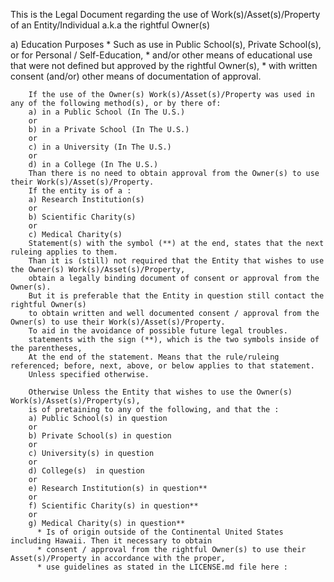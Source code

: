 This is the Legal Document regarding the use of Work(s)/Asset(s)/Property of an Entity/Individual a.k.a the rightful Owner(s)

a) Education Purposes * Such as use in Public School(s), Private School(s), or for Personal / Self-Education, * and/or other means of educational use that were not defined but approved by the rightful Owner(s), * with written consent (and/or) other means of documentation of approval.

        If the use of the Owner(s) Work(s)/Asset(s)/Property was used in any of the following method(s), or by there of:
        a) in a Public School (In The U.S.)
        or
        b) in a Private School (In The U.S.)
        or
        c) in a University (In The U.S.)
        or
        d) in a College (In The U.S.)
        Than there is no need to obtain approval from the Owner(s) to use their Work(s)/Asset(s)/Property.
        If the entity is of a : 
        a) Research Institution(s)
        or
        b) Scientific Charity(s)
        or
        c) Medical Charity(s)
        Statement(s) with the symbol (**) at the end, states that the next ruleing applies to them.
        Than it is (still) not required that the Entity that wishes to use the Owner(s) Work(s)/Asset(s)/Property,
        obtain a legally binding document of consent or approval from the Owner(s).
        But it is preferable that the Entity in question still contact the rightful Owner(s)
        to obtain written and well documented consent / approval from the Owner(s) to use their Work(s)/Asset(s)/Property.
        To aid in the avoidance of possible future legal troubles.
        statements with the sign (**), which is the two symbols inside of the parentheses,
        At the end of the statement. Means that the rule/ruleing referenced; before, next, above, or below applies to that statement.
        Unless specified otherwise. 

        Otherwise Unless the Entity that wishes to use the Owner(s) Work(s)/Asset(s)/Property(s),
        is of pretaining to any of the following, and that the :
        a) Public School(s) in question
        or
        b) Private School(s) in question
        or
        c) University(s) in question
        or
        d) College(s)  in question
        or
        e) Research Institution(s) in question**
        or
        f) Scientific Charity(s) in question**
        or
        g) Medical Charity(s) in question**
          * Is of origin outside of the Continental United States including Hawaii. Then it necessary to obtain
          * consent / approval from the rightful Owner(s) to use their Asset(s)/Property in accordance with the proper,
          * use guidelines as stated in the LICENSE.md file here : 
